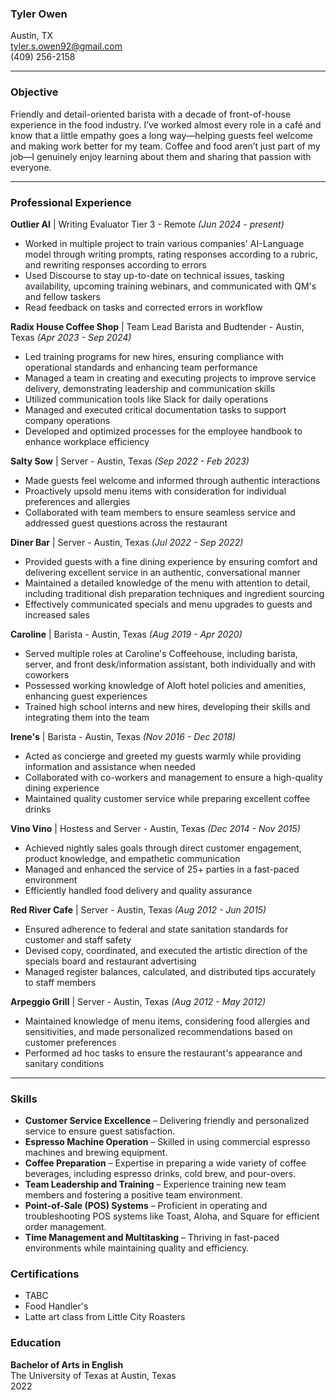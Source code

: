 ### Tyler Owen 
Austin, TX  
tyler.s.owen92@gmail.com  
(409) 256-2158  

---

### Objective

Friendly and detail-oriented barista with a decade of front-of-house experience in the food industry. I’ve worked almost every role in a café and know that a little empathy goes a long way—helping guests feel welcome and making work better for my team. Coffee and food aren’t just part of my job—I genuinely enjoy learning about them and sharing that passion with everyone.


---


### Professional Experience

**Outlier AI** | Writing Evaluator Tier 3 - Remote *(Jun 2024 - present)*
- Worked in multiple project to train various companies' AI-Language model through writing prompts, rating responses according to a rubric, and rewriting responses according to errors  
- Used Discourse to stay up-to-date on technical issues, tasking availability, upcoming training webinars, and communicated with QM's and fellow taskers  
- Read feedback on tasks and corrected errors in workflow  

**Radix House Coffee Shop** | Team Lead Barista and Budtender - Austin, Texas *(Apr 2023 - Sep 2024)*
- Led training programs for new hires, ensuring compliance with operational standards and enhancing team performance
- Managed a team in creating and executing projects to improve service delivery, demonstrating leadership and communication skills
- Utilized communication tools like Slack for daily operations
- Managed and executed critical documentation tasks to support company operations
- Developed and optimized processes for the employee handbook to enhance workplace efficiency

**Salty Sow** | Server - Austin, Texas *(Sep 2022 - Feb 2023)*
- Made guests feel welcome and informed through authentic interactions
- Proactively upsold menu items with consideration for individual preferences and allergies
- Collaborated with team members to ensure seamless service and addressed guest questions across the restaurant

**Diner Bar** | Server - Austin, Texas *(Jul 2022 - Sep 2022)*
- Provided guests with a fine dining experience by ensuring comfort and delivering excellent service in an authentic, conversational manner
- Maintained a detailed knowledge of the menu with attention to detail, including traditional dish preparation techniques and ingredient sourcing
- Effectively communicated specials and menu upgrades to guests and increased sales

**Caroline** | Barista - Austin, Texas *(Aug 2019 - Apr 2020)*
- Served multiple roles at Caroline's Coffeehouse, including barista, server, and front desk/information assistant, both individually and with coworkers
- Possessed working knowledge of Aloft hotel policies and amenities, enhancing guest experiences
- Trained high school interns and new hires, developing their skills and integrating them into the team

**Irene's** | Barista - Austin, Texas *(Nov 2016 - Dec 2018)*
- Acted as concierge and greeted my guests warmly while providing information and assistance when needed
- Collaborated with co-workers and management to ensure a high-quality dining experience
- Maintained quality customer service while preparing excellent coffee drinks

**Vino Vino** | Hostess and Server - Austin, Texas *(Dec 2014 - Nov 2015)*
- Achieved nightly sales goals through direct customer engagement, product knowledge, and empathetic communication
- Managed and enhanced the service of 25+ parties in a fast-paced environment
- Efficiently handled food delivery and quality assurance 

**Red River Cafe** | Server - Austin, Texas *(Aug 2012 - Jun 2015)*
- Ensured adherence to federal and state sanitation standards for customer and staff safety
- Devised copy, coordinated, and executed the artistic direction of the specials board and restaurant advertising
- Managed register balances, calculated, and distributed tips accurately to staff members

**Arpeggio Grill** | Server - Austin, Texas *(Aug 2012 - May 2012)*
- Maintained knowledge of menu items, considering food allergies and sensitivities, and made personalized recommendations based on customer preferences
- Performed ad hoc tasks to ensure the restaurant's appearance and sanitary conditions

---

### Skills

- **Customer Service Excellence** – Delivering friendly and personalized service to ensure guest satisfaction.
- **Espresso Machine Operation** – Skilled in using commercial espresso machines and brewing equipment.
- **Coffee Preparation** – Expertise in preparing a wide variety of coffee beverages, including espresso drinks, cold brew, and pour-overs.
- **Team Leadership and Training** – Experience training new team members and fostering a positive team environment.
- **Point-of-Sale (POS) Systems** – Proficient in operating and troubleshooting POS systems like Toast, Aloha, and Square for efficient order management.
- **Time Management and Multitasking** – Thriving in fast-paced environments while maintaining quality and efficiency.

### Certifications
- TABC 
- Food Handler's
- Latte art class from Little City Roasters

### Education

**Bachelor of Arts in English**  
The University of Texas at Austin, Texas  
2022




